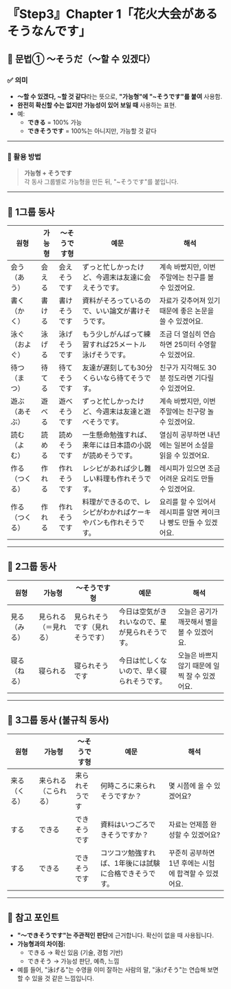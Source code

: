 # 『Step3』Chapter 1「花火大会があるそうなんです」

## 🌸 문법① ～そうだ（～할 수 있겠다）

### ✅ 의미
- **～할 수 있겠다, ~할 것 같다**라는 뜻으로, **"가능형"에 "~そうです"를 붙여** 사용함.
- **완전히 확신할 수는 없지만 가능성이 있어 보일 때** 사용하는 표현.
- 예:  
  - **できる** = 100% 가능  
  - **できそうです** = 100%는 아니지만, 가능할 것 같다

---

### 🧩 활용 방법
> **가능형 + そうです**  
> 각 동사 그룹별로 가능형을 만든 뒤, "~そうです"를 붙입니다.

---

## 🥇 1그룹 동사

| 원형 | 가능형 | ～そうです형 | 예문 | 해석 |
|------|--------|--------------|------|------|
| 会う（あう） | 会える | 会えそうです | ずっと忙しかったけど、今週末は友達に会えそうです。 | 계속 바빴지만, 이번 주말에는 친구를 볼 수 있겠어요. |
| 書く（かく） | 書ける | 書けそうです | 資料がそろっているので、いい論文が書けそうです。 | 자료가 갖추어져 있기 때문에 좋은 논문을 쓸 수 있겠어요. |
| 泳ぐ（およぐ） | 泳げる | 泳げそうです | もう少しがんばって練習すれば25メートル泳げそうです。 | 조금 더 열심히 연습하면 25미터 수영할 수 있겠어요. |
| 待つ（まつ） | 待てる | 待てそうです | 友達が遅刻しても30分くらいなら待てそうです。 | 친구가 지각해도 30분 정도라면 기다릴 수 있겠어요. |
| 遊ぶ（あそぶ） | 遊べる | 遊べそうです | ずっと忙しかったけど、今週末は友達と遊べそうです。 | 계속 바빴지만, 이번 주말에는 친구랑 놀 수 있겠어요. |
| 読む（よむ） | 読める | 読めそうです | 一生懸命勉強すれば、来年には日本語の小説が読めそうです。 | 열심히 공부하면 내년에는 일본어 소설을 읽을 수 있겠어요. |
| 作る（つくる） | 作れる | 作れそうです | レシピがあれば少し難しい料理も作れそうです。 | 레시피가 있으면 조금 어려운 요리도 만들 수 있겠어요. |
| 作る（つくる） | 作れる | 作れそうです | 料理ができるので、レシピがわかればケーキやパンも作れそうです。 | 요리를 할 수 있어서 레시피를 알면 케이크나 빵도 만들 수 있겠어요. |

---

## 🥈 2그룹 동사

| 원형 | 가능형 | ～そうです형 | 예문 | 해석 |
|------|--------|--------------|------|------|
| 見る（みる） | 見られる（＝見れる） | 見られそうです（見れそうです） | 今日は空気がきれいなので、星が見られそうです。 | 오늘은 공기가 깨끗해서 별을 볼 수 있겠어요. |
| 寝る（ねる） | 寝られる | 寝られそうです | 今日は忙しくないので、早く寝られそうです。 | 오늘은 바쁘지 않기 때문에 일찍 잘 수 있겠어요. |

---

## 🥉 3그룹 동사 (불규칙 동사)

| 원형 | 가능형 | ～そうです형 | 예문 | 해석 |
|------|--------|--------------|------|------|
| 来る（くる） | 来られる（こられる） | 来られそうです | 何時ころに来られそうですか？ | 몇 시쯤에 올 수 있겠어요? |
| する | できる | できそうです | 資料はいつごろできそうですか？ | 자료는 언제쯤 완성할 수 있겠어요? |
| する | できる | できそうです | コツコツ勉強すれば、1年後には試験に合格できそうです。 | 꾸준히 공부하면 1년 후에는 시험에 합격할 수 있겠어요. |

---

## 📌 참고 포인트

- **"～できそうです"는 주관적인 판단**에 근거합니다. 확신이 없을 때 사용됩니다.
- **가능형과의 차이점:**  
  - できる → 확신 있음 (기술, 경험 기반)  
  - できそう → 가능성 판단, 예측, 느낌
- 예를 들어, "泳げる"는 수영을 이미 잘하는 사람의 말, "泳げそう"는 연습해 보면 할 수 있을 것 같은 느낌입니다.



